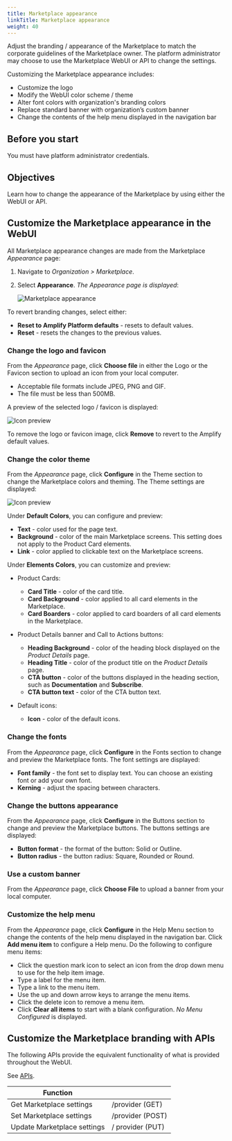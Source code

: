 ```yaml
---
title: Marketplace appearance
linkTitle: Marketplace appearance
weight: 40
---
```


Adjust the branding / appearance of the Marketplace to match the corporate guidelines of the Marketplace owner. The platform administrator may choose to use the Marketplace WebUI or API to change the settings.

Customizing the Marketplace appearance includes:

* Customize the logo
* Modify the WebUI color scheme / theme
* Alter font colors with organization's branding colors
* Replace standard banner with organization’s custom banner
* Change the contents of the help menu displayed in the navigation bar

## Before you start

You must have platform administrator credentials.

## Objectives

Learn how to change the appearance of the Marketplace by using either the WebUI or API.

## Customize the Marketplace appearance in the WebUI

All Marketplace appearance changes are made from the Marketplace *Appearance* page:

1. Navigate to *Organization > Marketplace*.
2. Select **Appearance**. *The Appearance page is displayed*:

    ![Marketplace appearance](/Images/marketplace/marketplace_appearance.png)

To revert branding changes, select either:

* **Reset to Amplify Platform defaults** - resets to default values.
* **Reset** - resets the changes to the previous values.

### Change the logo and favicon

From the *Appearance* page, click **Choose file** in either the Logo or the Favicon section to upload an icon from your local computer.

* Acceptable file formats include JPEG, PNG and GIF.
* The file must be less than 500MB.

A preview of the selected logo / favicon is displayed:

![Icon preview](/Images/marketplace/marketplace_defaulticons.png)

To remove the logo or favicon image, click **Remove** to revert to the Amplify default values.

### Change the color theme

From the *Appearance* page, click **Configure** in the Theme section to change the Marketplace colors and theming. The Theme settings are displayed:

![Icon preview](/Images/marketplace/marketplace_colortheme.png)

Under **Default Colors**, you can configure and preview:

* **Text** - color used for the page text.
* **Background** - color of the main Marketplace screens. This setting does not apply to the Product Card elements.
* **Link** - color applied to clickable text on the Marketplace screens.

Under **Elements Colors**, you can customize and preview:

* Product Cards:

    * **Card Title** - color of the card title.
    * **Card Background** - color applied to all card elements in the Marketplace.
    * **Card Boarders** - color applied to card boarders of all card elements in the Marketplace.

* Product Details banner and Call to Actions buttons:

    * **Heading Background** - color of the heading block displayed on the *Product Details* page.
    * **Heading Title** - color of the product title on the *Product Details* page.
    * **CTA button** - color of the buttons displayed in the heading section, such as **Documentation** and **Subscribe**.
    * **CTA button text** - color of the CTA button text.

* Default icons:

    * **Icon** - color of the default icons.

### Change the fonts

From the *Appearance* page, click **Configure** in the Fonts section to change and preview the Marketplace fonts. The font settings are displayed:

* **Font family** - the font set to display text. You can choose an existing font or add your own font.
* **Kerning** - adjust the spacing between characters.

### Change the buttons appearance

From the *Appearance* page, click **Configure** in the Buttons section to change and preview the Marketplace buttons. The buttons settings are displayed:

* **Button format** - the format of the button: Solid or Outline.
* **Button radius** - the button radius: Square, Rounded or Round.

### Use a custom banner

From the *Appearance* page, click **Choose File** to upload a banner from your local computer.

### Customize the help menu

From the *Appearance* page, click **Configure** in the Help Menu section to change the contents of the help menu displayed in the navigation bar. Click **Add menu item** to configure a Help menu. Do the following to configure menu items:

* Click the question mark icon to select an icon from the drop down menu to use for the help item image.
* Type a label for the menu item.
* Type a link to the menu item.
* Use the up and down arrow keys to arrange the menu items.
* Click the delete icon to remove a menu item.
* Click **Clear all items** to start with a blank configuration. *No Menu Configured* is displayed.

## Customize the Marketplace branding with APIs

The following APIs provide the equivalent functionality of what is provided throughout the WebUI.

See [APIs](https://apidocs.axway.com/swagger-ui-NEW/index.html?productname=AmplifyPlatform&productversion=1.0.0&filename=swagger.json&disabletry=true#/).

| Function                    |                  |
|-----------------------------|------------------|
| Get Marketplace settings    | /provider (GET)  |
| Set Marketplace settings    | /provider (POST) |
| Update Marketplace settings | / provider (PUT) |
